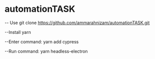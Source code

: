 # automationTASK

-- Use git clone https://github.com/ammarahnizam/automationTASK.git

--Install yarn

--Enter command: yarn add cypress

--Run command: yarn headless-electron
